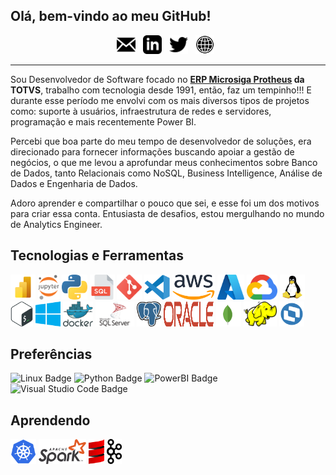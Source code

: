 <!-- 
![Header](img/matrix.svg "matrix")

Um cara apaixonado pelo mundo dos dados!!!

A guy passionate about the world of data!!!
-->

## Olá, bem-vindo ao meu GitHub!

<p align="center">
<a href="mailto:dirleiflsilva@dfls.eti.br"><img height="30" src="img/icon_email.png"></a>&nbsp;&nbsp;
<a href="https://www.linkedin.com/in/dirleiflsilva/"><img height="30" src="img/icon_linkedin.png"></a>&nbsp;&nbsp;
<a href="https://twitter.com/dirleiflsilva"><img height="30" src="img/icon_twitter.png"></a>&nbsp;&nbsp;
<a href="https://dirleiflsilva.github.io/perfil"><img height="30" src="img/icon_web.png"></a>&nbsp;&nbsp;
</p>

---

<p>Sou Desenvolvedor de Software focado no <strong><a href="https://www.totvs.com/sistema-de-gestao">ERP Microsiga Protheus</a> da TOTVS</strong>, trabalho com tecnologia desde 1991, então, faz um tempinho!!! E durante esse período me envolvi com os mais diversos tipos de projetos como: suporte à usuários, infraestrutura de redes e servidores, programação e mais recentemente Power BI.</p>

<p>Percebi que boa parte do meu tempo de desenvolvedor de soluções, era direcionado para fornecer informações buscando apoiar a gestão de negócios, o que me levou a aprofundar meus conhecimentos sobre Banco de Dados, tanto Relacionais como NoSQL, Business Intelligence, Análise de Dados e Engenharia de Dados.</p>

<p>Adoro aprender e compartilhar o pouco que sei, e esse foi um dos motivos para criar essa conta. Entusiasta de desafios, estou mergulhando no mundo de Analytics Engineer.</p>

## Tecnologias e Ferramentas

<p>
<img loading="lazy" height="40" src="img/power_bi_icon.svg">
<img loading="lazy" height="40" src="img/jupyter_icon.svg">
<img loading="lazy" height="40" src="img/python_icon.svg">
<img loading="lazy" height="40" src="img/sql_icon.svg">
<img loading="lazy" height="40" src="img/git_icon.svg">
<img loading="lazy" height="40" src="img/vs_code_icon.svg">
<img loading="lazy" height="40" src="img/aws_icon.svg">
<img loading="lazy" height="40" src="img/azure_icon.svg">
<img loading="lazy" height="40" src="img/google_cloud_icon.svg">
<img loading="lazy" height="40" src="img/linux_tux_icon.svg">
<img loading="lazy" height="40" src="img/bash_icon.svg">
<img loading="lazy" height="40" src="img/windows_icon.svg">
<img loading="lazy" height="40" src="img/docker_icon.svg">
<img loading="lazy" height="40" src="img/sql_server_icon.svg">
<img loading="lazy" height="40" src="img/postgresql_icon.svg">
<img loading="lazy" width="80" height="40" src="img/oracle_icon.svg">
<img loading="lazy" height="40" src="img/mongodb_icon.svg">
<img loading="lazy" height="40" src="img/hadoop_icon.svg">
<img loading="lazy" height="40" src="img/advpl_icon.svg">
<!-- <img loading="lazy" height="40" src="img/tlpp_icon.jpg">-->
</p>

## Preferências

![Linux Badge](https://img.shields.io/badge/Linux-FCC624?logo=linux&logoColor=000&style=for-the-badge)
![Python Badge](https://img.shields.io/badge/Python-3776AB?logo=python&logoColor=fff&style=for-the-badge)
![PowerBI Badge](https://img.shields.io/badge/powerbi-F2C811?logo=powerbi&logoColor=000&style=for-the-badge)
![Visual Studio Code Badge](https://img.shields.io/badge/Visual%20Studio%20Code-007ACC?logo=visualstudiocode&logoColor=fff&style=for-the-badge)
<!--![Node.js](https://img.shields.io/badge/Node.js-339933?logo=nodedotjs&logoColor=fff&style=for-the-badge)-->


## Aprendendo

<p>
<!--<img loading="lazy" height="40" src="img/nodejs_icon.svg">-->
<!--<img loading="lazy" height="40" src="img/react_icon.svg">-->
<img loading="lazy" height="40" src="img/kubernetes_icon.svg">
<img loading="lazy" height="40" src="img/apache_spark_icon.svg">
<img loading="lazy" height="40" src="img/scala_icon.svg">
<img loading="lazy" height="40" src="img/kafka_icon.svg">
</p>

<!--
**dirleiflsilva/dirleiflsilva** is a ✨ _special_ ✨ repository because its `README.md` (this file) appears on your GitHub profile.

Here are some ideas to get you started:

- 🔭 I’m currently working on ...
- 🌱 I’m currently learning ...
- 👯 I’m looking to collaborate on ...
- 🤔 I’m looking for help with ...
- 💬 Ask me about ...
- 📫 How to reach me: ...
- 😄 Pronouns: ...
- ⚡ Fun fact: ...

-- Icons
https://worldvectorlogo.com/
https://devicon.dev/
https://shields.io/
https://badges.pages.dev/

Language / Tools
I am Learning
Preferences (OS/Editor/Language/)

Tech Stack

Cloud

Big Data Stack

Certifications

-->
